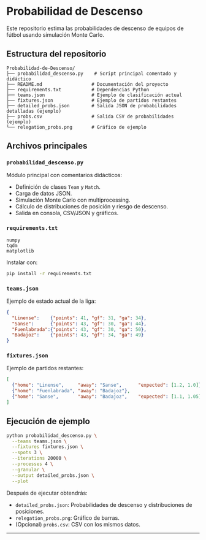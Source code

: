 # Probabilidad de Descenso

Este repositorio estima las probabilidades de descenso de equipos de fútbol usando simulación Monte Carlo.

## Estructura del repositorio
```plaintext
Probabilidad-de-Descenso/
├── probabilidad_descenso.py    # Script principal comentado y didáctico
├── README.md                  # Documentación del proyecto
├── requirements.txt           # Dependencias Python
├── teams.json                 # Ejemplo de clasificación actual
├── fixtures.json              # Ejemplo de partidos restantes
├── detailed_probs.json        # Salida JSON de probabilidades detalladas (ejemplo)
├── probs.csv                  # Salida CSV de probabilidades (ejemplo)
└── relegation_probs.png       # Gráfico de ejemplo
```

## Archivos principales

### `probabilidad_descenso.py`
Módulo principal con comentarios didácticos:
- Definición de clases `Team` y `Match`.
- Carga de datos JSON.
- Simulación Monte Carlo con multiprocessing.
- Cálculo de distribuciones de posición y riesgo de descenso.
- Salida en consola, CSV/JSON y gráficos.

### `requirements.txt`
```text
numpy
tqdm
matplotlib
```
Instalar con:
```bash
pip install -r requirements.txt
```

### `teams.json`
Ejemplo de estado actual de la liga:
```json
{
  "Linense":    {"points": 41, "gf": 31, "ga": 34},
  "Sanse":      {"points": 43, "gf": 30, "ga": 44},
  "Fuenlabrada":{"points": 43, "gf": 30, "ga": 50},
  "Badajoz":    {"points": 43, "gf": 34, "ga": 49}
}
```

### `fixtures.json`
Ejemplo de partidos restantes:
```json
[
  {"home": "Linense",     "away": "Sanse",      "expected": [1.2, 1.0]},
  {"home": "Fuenlabrada", "away": "Badajoz"},
  {"home": "Sanse",       "away": "Badajoz",    "expected": [1.1, 1.05]}
]
```

## Ejecución de ejemplo
```bash
python probabilidad_descenso.py \
  --teams teams.json \
  --fixtures fixtures.json \
  --spots 3 \
  --iterations 20000 \
  --processes 4 \
  --granular \
  --output detailed_probs.json \
  --plot
```

Después de ejecutar obtendrás:
- `detailed_probs.json`: Probabilidades de descenso y distribuciones de posiciones.
- `relegation_probs.png`: Gráfico de barras.
- (Opcional) `probs.csv`: CSV con los mismos datos.

---

